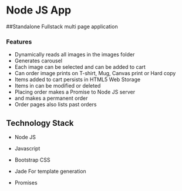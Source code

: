 


# Node JS App

##Standalone Fullstack multi page application

### Features
- Dynamically reads all images in the images folder
- Generates carousel 
- Each image can be selected and can be added to cart 
 - Can order image prints on T-shirt, Mug, Canvas print or Hard copy
- Items added to cart persists in HTML5 Web Storage
- Items in can be modified or deleted
- Placing order makes a Promise to Node JS server 
- and makes a permanent order
- Order pages also lists past orders


## Technology Stack 

 - Node JS

 - Javascript

 - Bootstrap CSS
 
 - Jade For template generation
 
 - Promises

